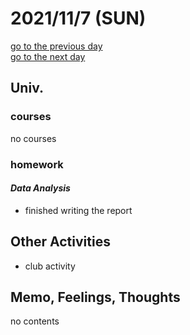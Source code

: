 # 2021/11/7 (SUN)

<div class="date_jumper">
  <a class="link_wrapper" href="./6th.md"><div class="button">go to the previous day</div></a>
  <a class="link_wrapper" href="./8th.md"><div class="button">go to the next day</div></a>
</div>

## Univ.
### courses
no courses

### homework
#### *Data Analysis*
- finished writing the report

## Other Activities
- club activity
## Memo, Feelings, Thoughts
no contents
